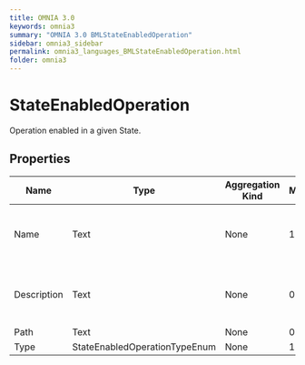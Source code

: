 ```yaml
---
title: OMNIA 3.0
keywords: omnia3
summary: "OMNIA 3.0 BMLStateEnabledOperation"
sidebar: omnia3_sidebar
permalink: omnia3_languages_BMLStateEnabledOperation.html
folder: omnia3
---
```


# StateEnabledOperation
Operation enabled in a given State.
## Properties

| Name | Type | Aggregation Kind | Multiplicity | Description |
| --------- | --------- | --------- | --------- | --------- |
| Name | Text | None | 1..1 | The name of the entity (unique identifier). |
| Description | Text | None | 0..1 | The textual explanation of the entities' purpose. |
| Path | Text | None | 0..1 |  |
| Type | StateEnabledOperationTypeEnum | None | 1..1 |  |



